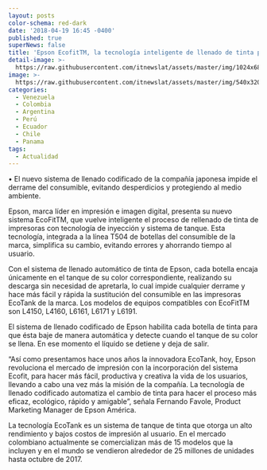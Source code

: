 ```yaml
---
layout: posts
color-schema: red-dark
date: '2018-04-19 16:45 -0400'
published: true
superNews: false
title: 'Epson EcofitTM, la tecnología inteligente de llenado de tinta para impresoras'
detail-image: >-
  https://raw.githubusercontent.com/itnewslat/assets/master/img/1024x680/ecofit-g.jpg
image: >-
  https://raw.githubusercontent.com/itnewslat/assets/master/img/540x320/ecofit-p.jpg
categories:
  - Venezuela
  - Colombia
  - Argentina
  - Perú
  - Ecuador
  - Chile
  - Panama
tags:
  - Actualidad
---
```

•	El nuevo sistema de llenado codificado de la compañía japonesa impide el derrame del consumible, evitando desperdicios y protegiendo al medio ambiente.

Epson, marca líder en impresión e imagen digital, presenta su nuevo sistema EcoFitTM, que vuelve inteligente el proceso de rellenado de tinta de impresoras con tecnología de inyección y sistema de tanque. Esta tecnología, integrada a la línea T504 de botellas del consumible de la marca, simplifica su cambio, evitando errores y ahorrando tiempo al usuario.

Con el sistema de llenado automático de tinta de Epson, cada botella encaja únicamente en el tanque de su color correspondiente, realizando su descarga sin necesidad de apretarla, lo cual impide cualquier derrame y hace más fácil y rápida la sustitución del consumible en las impresoras EcoTank de la marca. Los modelos de equipos compatibles con EcoFitTM son L4150, L4160, L6161, L6171 y L6191. 

El sistema de llenado codificado de Epson habilita cada botella de tinta para que ésta baje de manera automática y detecte cuando el tanque de su color se llena. En ese momento el líquido se detiene y deja de salir. 

“Así como presentamos hace unos años la innovadora EcoTank, hoy, Epson revoluciona el mercado de impresión con la incorporación del sistema Ecofit, para hacer más fácil, productiva y creativa la vida de los usuarios, llevando a cabo una vez más la misión de la compañía. La tecnología de llenado codificado automatiza el cambio de tinta para hacer el proceso más eficaz, ecológico, rápido y amigable”, señala Fernando Favole, Product Marketing Manager de Epson América.

La tecnología EcoTank es un sistema de tanque de tinta que otorga un alto rendimiento y bajos costos de impresión al usuario. En el mercado colombiano actualmente se comercializan más de 15 modelos que la incluyen y en el mundo se vendieron alrededor de 25 millones de unidades hasta octubre de 2017.

